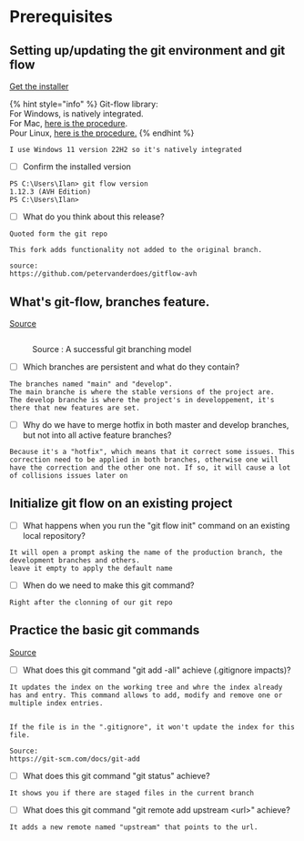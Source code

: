 # Prerequisites

## Setting up/updating the git environment and git flow

[Get the installer](https://git-scm.com/downloads)

{% hint style="info" %}
Git-flow library:\
For Windows, is natively integrated.\
For Mac, [here is the procedure](https://git-scm.com/download/mac).\
Pour Linux, [here is the procedure.](https://howtoinstall.co/en/git-flow)
{% endhint %}

```
I use Windows 11 version 22H2 so it's natively integrated
```

* [ ] Confirm the installed version

```
PS C:\Users\Ilan> git flow version
1.12.3 (AVH Edition)
PS C:\Users\Ilan>
```

* [ ] What do you think about this release?

```
Quoted form the git repo

This fork adds functionality not added to the original branch.

source:
https://github.com/petervanderdoes/gitflow-avh
```

## What's git-flow, branches feature.

[Source](https://nvie.com/posts/a-successful-git-branching-model/)

<figure><img src="../../.gitbook/assets/image (1).png" alt=""><figcaption><p>Source : A successful git branching model</p></figcaption></figure>

* [ ] Which branches are persistent and what do they contain?

```
The branches named "main" and "develop".
The main branche is where the stable versions of the project are.
The develop branche is where the project's in developpement, it's there that new features are set.
```

* [ ] Why do we have to merge hotfix in both master and develop branches, but not into all active feature branches?

```
Because it's a "hotfix", which means that it correct some issues. This correction need to be applied in both branches, otherwise one will have the correction and the other one not. If so, it will cause a lot of collisions issues later on
```

## Initialize git flow on an existing project

* [ ] What happens when you run the "git flow init" command on an existing local repository?

```
It will open a prompt asking the name of the production branch, the development branches and others.
leave it empty to apply the default name
```

* [ ] When do we need to make this git command?

```
Right after the clonning of our git repo
```

## Practice the basic git commands

[Source](https://www.atlassian.com/git/glossary)

* [ ] What does this git command "git add -all" achieve (.gitignore impacts)?

```
It updates the index on the working tree and whre the index already has and entry. This command allows to add, modify and remove one or multiple index entries.


If the file is in the ".gitignore", it won't update the index for this file.

Source:
https://git-scm.com/docs/git-add
```

* [ ] What does this git command "git status" achieve?

```
It shows you if there are staged files in the current branch
```

* [ ] What does this git command "git remote add upstream \<url>" achieve?

```
It adds a new remote named "upstream" that points to the url.
```
